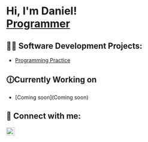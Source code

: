 <h1>Hi, I'm Daniel! <br/><a href="https://www.linkedin.com/in/daniel-stewart-programming/">Programmer</a></h1>

<h2>👨‍💻 Software Development Projects:</h2>

  - [Programming Practice](https://github.com/dstew1/Practice-Programming)

<h2>🕧Currently Working on</h2>

- [Coming soon](Coming soon)


<h2> 🤳 Connect with me:</h2>

[<img align="left" alt="JoshMadakor | LinkedIn" width="22px" src="https://cdn.jsdelivr.net/npm/simple-icons@v3/icons/linkedin.svg" />][linkedin]


[linkedin]: https://www.linkedin.com/in/daniel-stewart-programming/

